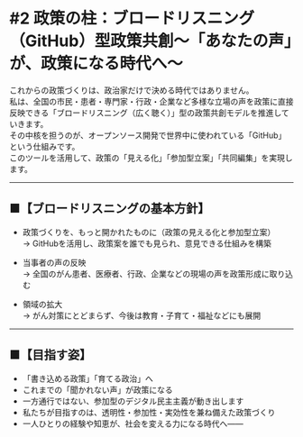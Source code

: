 # #2 政策の柱：ブロードリスニング（GitHub）型政策共創～「あなたの声」が、政策になる時代へ～

これからの政策づくりは、政治家だけで決める時代ではありません。  
私は、全国の市民・患者・専門家・行政・企業など多様な立場の声を政策に直接反映できる「ブロードリスニング（広く聴く）」型の政策共創モデルを推進していきます。  
その中核を担うのが、オープンソース開発で世界中に使われている「GitHub」という仕組みです。  
このツールを活用して、政策の「見える化」「参加型立案」「共同編集」を実現します。

---

## ■【ブロードリスニングの基本方針】

- 政策づくりを、もっと開かれたものに（政策の見える化と参加型立案）  
  → GitHubを活用し、政策案を誰でも見られ、意見できる仕組みを構築  

- 当事者の声の反映  
  → 全国のがん患者、医療者、行政、企業などの現場の声を政策形成に取り込む  

- 領域の拡大  
  → がん対策にとどまらず、今後は教育・子育て・福祉などにも展開  

---

## ■【目指す姿】

- 「書き込める政策」「育てる政治」へ  
- これまでの「聞かれない声」が政策になる  
- 一方通行ではない、参加型のデジタル民主主義が動き出します  
- 私たちが目指すのは、透明性・参加性・実効性を兼ね備えた政策づくり  
- 一人ひとりの経験や知恵が、社会を変える力になる時代へ——
